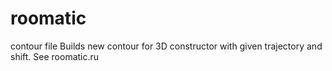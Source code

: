 # roomatic
contour file
Builds new contour for 3D constructor with given trajectory and shift. See roomatic.ru
